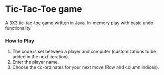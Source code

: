 # Tic-Tac-Toe game
A 3X3 tic-tac-toe game written in Java. In-memory play with basic undo functionality.  

### How to Play
1. The code is set between a player and computer (customizations to be added in the next iteration).
2. Enter the player name.
3. Choose the co-ordinates for your next move (Row and column indices).
